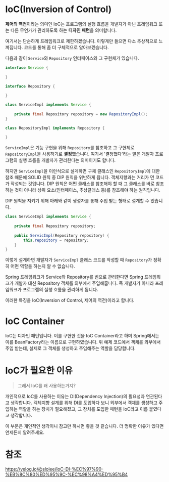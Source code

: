 # IoC(Inversion of Control)
**제어의 역전**이라는 의미인 IoC는 프로그램의 실행 흐름을 개발자가 아닌 
프레임워크 또는 다른 무언가가 관리하도록 하는 **디자인 패턴**을 의미합니다.

여기서는 단순하게 프레임워크로 제한하겠습니다.
이렇게만 들으면 다소 추상적으로 느껴집니다.
코드를 통해 좀 더 구체적으로 알아보겠습니다.

다음과 같이 `Service`와 `Repository` 인터페이스와 그 구현체가 있습니다.

```java
interface Service {
    
}

interface Repository {
    
}

class ServiceImpl implements Service {
    
    private final Repository repository = new RepositoryImpl();
}

class RepositoryImpl implements Repository {
    
}
```

`ServiceImpl`은 기능 구현을 위해 `Repository`를 참조하고 그 구현체로 `RepositoryImpl`을 사용하기로 **결정**했습니다.
여기서 '결정했다'라는 말은 개발자 프로그램의 실행 흐름을 개발자가 관리한다는 의미이기도 합니다.

하지만 `ServiceImpl`을 이런식으로 설계하면 구체 클래스인 `RepositoryImpl`에 대한 참조 때문에 SOLID 원칙 중
DIP 원칙을 위반하게 됩니다. 객체지향과는 거리가 먼 코드가 작성되는 것입니다.
DIP 원칙은 어떤 클래스를 참조해야 할 때 그 클래스를 바로 참조하는 것이 아니라 상위 요소(인터페이스, 추상클래스 등)를
참조해야 하는 원칙입니다.

DIP 원칙을 지키기 위해 아래와 같이 생성자를 통해 주입 받는 형태로 설계할 수 있습니다.

```java
class ServiceImpl implements Service {
    
    private final Repository repository;
    
    public ServicImpl(Repository repository) {
        this.repository = repository;
    }
}
```

이렇게 설계하면 개발자가 `ServiceImpl` 클래스 코드를 작성할 때 `Repository`가 정확히 어떤 역할을 하는지 알 수 없습니다.

Spring 프레임워크가 Service와 Repository를 빈으로 관리한다면
Spring 프레임워크가 개발자 대신 Repository 객체를 외부에서 주입해줍니다.
즉 개발자가 아니라 프레임워크가 프로그램의 실행 흐름을 관리하게 됩니다.

이러한 특징을 IoC(Inversion of Control, 제어의 역전)이라고 합니다.

# IoC Container
IoC는 디자인 패턴입니다. 이를 구현한 것을 IoC Container라고 하며 Spring에서는 이를 BeanFactory라는 이름으로 구현하였습니다.
위 예제 코드에서 객체를 외부에서 주입 받는데, 실제로 그 객체를 생성하고 주입해주는 역할을 담당합니다.

# IoC가 필요한 이유
> 그래서 IoC를 왜 사용하는거지?

개인적으로 IoC를 사용하는 이유는 DI(Dependency Injection)의 필요성과 연관된다고 생각합니다.
객체지향 설계를 위해 DI를 도입하다 보니 외부에서 객체를 생성하고 주입하는 역할을 하는 장치가 필요해졌고,
그 장치를 도입한 패턴을 IoC라고 이름 붙였다고 생각합니다. 

이 부분은 개인적인 생각이니 참고만 하시면 좋을 것 같습니다.
더 명확한 이유가 있다면 언제든지 알려주세요.

# 참조
https://velog.io/@slolee/IoC-DI-%EC%97%90-%EB%8C%80%ED%95%9C-%EC%98%A4%ED%95%B4
